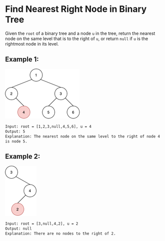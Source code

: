 # Find Nearest Right Node in Binary Tree

Given the `root` of a binary tree and a node `u` in the tree, return the nearest node on the same level that is to the right of `u`, or return `null` if `u` is the rightmost node in its level.

## **Example 1:**
![](example1.png "example 1")
```
Input: root = [1,2,3,null,4,5,6], u = 4
Output: 5
Explanation: The nearest node on the same level to the right of node 4 is node 5.
```

## **Example 2:**
![](example2.png "example 2")
```
Input: root = [3,null,4,2], u = 2
Output: null
Explanation: There are no nodes to the right of 2.
```